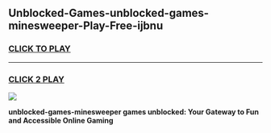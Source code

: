 
## Unblocked-Games-unblocked-games-minesweeper-Play-Free-ijbnu
<h3>
<a href="https://premium76.site?title=unblocked-games-minesweeper&ref=24M">CLICK TO PLAY</a></h3>
<hr>

<h3>
<a href="https://premium76.site?title=unblocked-games-minesweeper&ref=24M">CLICK 2 PLAY</a>
  
</h3>

<a href="https://premium76.site?title=unblocked-games-minesweeper&ref=24M"><img src="https://clearcache.store/games.png"></a>


**unblocked-games-minesweeper games unblocked: Your Gateway to Fun and Accessible Online Gaming**
